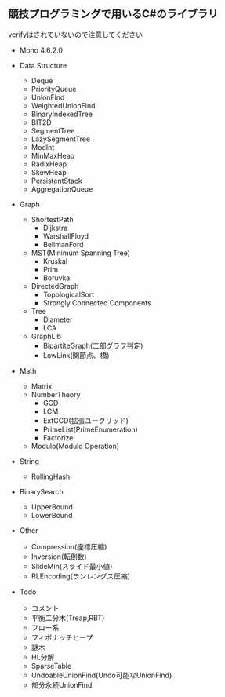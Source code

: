 ## 競技プログラミングで用いるC#のライブラリ
verifyはされていないので注意してください
- Mono 4.6.2.0
- Data Structure
  - Deque
  - PriorityQueue
  - UnionFind
  - WeightedUnionFind
  - BinaryIndexedTree
  - BIT2D
  - SegmentTree
  - LazySegmentTree
  - ModInt
  - MinMaxHeap
  - RadixHeap
  - SkewHeap
  - PersistentStack
  - AggregationQueue
- Graph
  - ShortestPath
    - Dijkstra
    - WarshallFloyd
    - BellmanFord
  - MST(Minimum Spanning Tree)
    - Kruskal
    - Prim
    - Boruvka
  - DirectedGraph
    - TopologicalSort
    - Strongly Connected Components
  - Tree
    - Diameter
    - LCA
  - GraphLib
    - BipartiteGraph(二部グラフ判定)
    - LowLink(関節点、橋)
- Math
  - Matrix
  - NumberTheory
    - GCD
    - LCM
    - ExtGCD(拡張ユークリッド)
    - PrimeList(PrimeEnumeration)
    - Factorize
  - Modulo(Modulo Operation)
  
- String
  - RollingHash
- BinarySearch
  - UpperBound
  - LowerBound
- Other
  - Compression(座標圧縮)
  - Inversion(転倒数)
  - SlideMin(スライド最小値)
  - RLEncoding(ランレングス圧縮)
  
- Todo
  - コメント
  - 平衡二分木(Treap,RBT)
  - フロー系
  - フィボナッチヒープ
  - 謎木
  - HL分解
  - SparseTable
  - UndoableUnionFind(Undo可能なUnionFind)
  - 部分永続UnionFind
